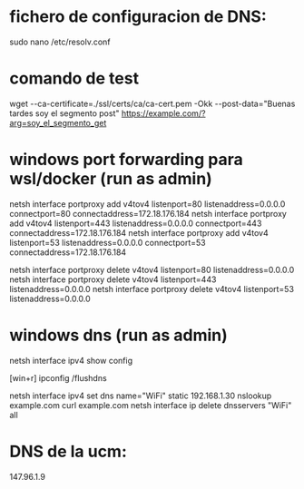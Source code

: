 # fichero de configuracion de DNS:
sudo nano /etc/resolv.conf

# comando de test
wget --ca-certificate=./ssl/certs/ca/ca-cert.pem -Okk --post-data="Buenas tardes soy el segmento post" https://example.com/?arg=soy_el_segmento_get

# windows port forwarding para wsl/docker (run as admin)
netsh interface portproxy add v4tov4 listenport=80 listenaddress=0.0.0.0 connectport=80 connectaddress=172.18.176.184
netsh interface portproxy add v4tov4 listenport=443 listenaddress=0.0.0.0 connectport=443 connectaddress=172.18.176.184
netsh interface portproxy add v4tov4 listenport=53 listenaddress=0.0.0.0 connectport=53 connectaddress=172.18.176.184

netsh interface portproxy delete v4tov4 listenport=80 listenaddress=0.0.0.0 
netsh interface portproxy delete v4tov4 listenport=443 listenaddress=0.0.0.0 
netsh interface portproxy delete v4tov4 listenport=53 listenaddress=0.0.0.0 

# windows dns (run as admin)

netsh interface ipv4 show config

[win+r] ipconfig /flushdns

netsh interface ipv4 set dns name="WiFi" static 192.168.1.30
nslookup example.com
curl example.com
netsh interface ip delete dnsservers "WiFi" all


# DNS de la ucm:
147.96.1.9
